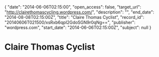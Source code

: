 {
  "date": "2014-06-06T02:15:00", 
  "open_access": false, 
  "target_url": "http://clairethomascycling.wordpress.com/", 
  "description": "", 
  "end_date": "2014-08-08T02:15:00Z", 
  "title": "Claire Thomas Cyclist", 
  "record_id": "20140606T021500/xsRxb6qpI2GdoSGN9r0qNg==", 
  "publisher": "wordpress.com", 
  "start_date": "2014-06-06T02:15:00Z", 
  "subject": null
}

# Claire Thomas Cyclist

